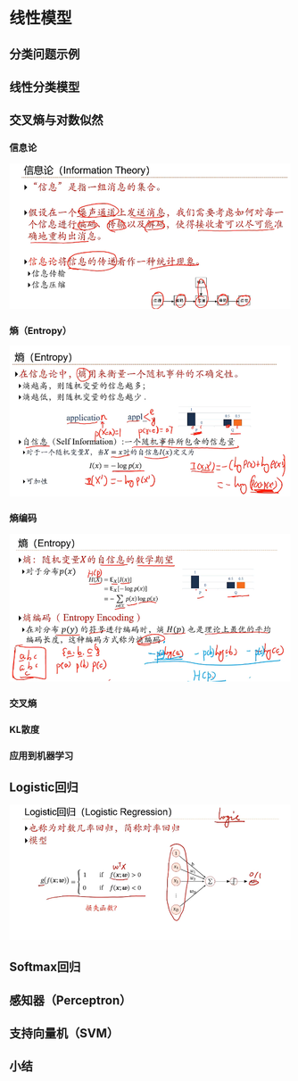 # 线性模型

## 分类问题示例

## 线性分类模型

## 交叉熵与对数似然

### 信息论

![image-20240908210940980](../../Image/image-20240908210940980.png)

### 熵（Entropy）

![image-20240908211052395](../../Image/image-20240908211052395.png)

### 熵编码

![image-20240908211113935](../../Image/image-20240908211113935.png)

### 交叉熵

### KL散度

### 应用到机器学习

## Logistic回归

![image-20240908210813742](../../Image/image-20240908210813742.png)

## Softmax回归

## 感知器（Perceptron）

## 支持向量机（SVM）

## 小结
